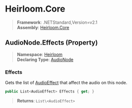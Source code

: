 # Heirloom.Core

> **Framework**: .NETStandard,Version=v2.1  
> **Assembly**: [Heirloom.Core][0]

## AudioNode.Effects (Property)

> **Namespace**: [Heirloom][0]  
> **Declaring Type**: [AudioNode][1]

### Effects

Gets the list of [AudioEffect][2] that affect the audio on this node.

```cs
public List<AudioEffect> Effects { get; }
```

> **Returns**: `List\<AudioEffect>`

[0]: ../../../Heirloom.Core.md
[1]: ../AudioNode.md
[2]: ../AudioEffect.md
